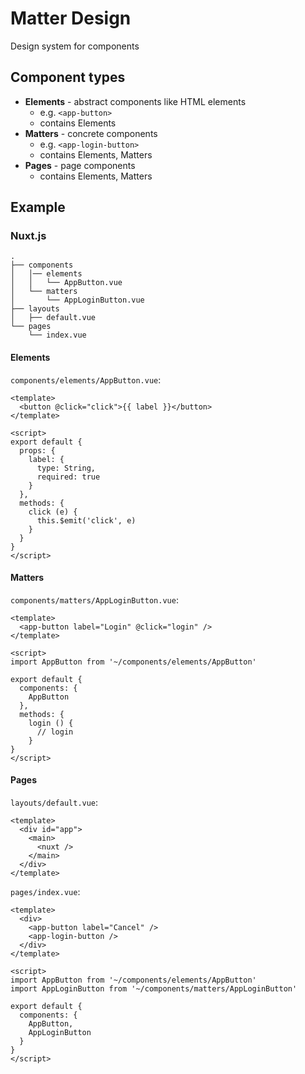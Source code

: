 # Matter Design
Design system for components

## Component types
* **Elements** - abstract components like HTML elements
  * e.g. `<app-button>`
  * contains Elements
* **Matters** - concrete components
  * e.g. `<app-login-button>`
  * contains Elements, Matters
* **Pages** - page components
  * contains Elements, Matters

## Example
### Nuxt.js
```
.
├── components
│   │── elements
│   │   └── AppButton.vue
│   └── matters
│       └── AppLoginButton.vue
├── layouts
│   ├── default.vue
└── pages
    └── index.vue
```

#### Elements
`components/elements/AppButton.vue`:

```vue
<template>
  <button @click="click">{{ label }}</button>
</template>

<script>
export default {
  props: {
    label: {
      type: String,
      required: true
    }
  },
  methods: {
    click (e) {
      this.$emit('click', e)
    }
  }
}
</script>
```

#### Matters
`components/matters/AppLoginButton.vue`:

```vue
<template>
  <app-button label="Login" @click="login" />
</template>

<script>
import AppButton from '~/components/elements/AppButton'

export default {
  components: {
    AppButton
  },
  methods: {
    login () {
      // login
    }
}
</script>
```

#### Pages
`layouts/default.vue`:

```vue
<template>
  <div id="app">
    <main>
      <nuxt />
    </main>
  </div>
</template>
```

`pages/index.vue`:

```vue
<template>
  <div>
    <app-button label="Cancel" />
    <app-login-button />
  </div>
</template>

<script>
import AppButton from '~/components/elements/AppButton'
import AppLoginButton from '~/components/matters/AppLoginButton'

export default {
  components: {
    AppButton,
    AppLoginButton
  }
}
</script>
```
